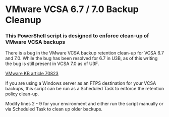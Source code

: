 # VMware VCSA 6.7 / 7.0 Backup Cleanup
### This PowerShell script is designed to enforce clean-up of VMware VCSA backups

There is a bug in the VMware VCSA backup retention clean-up for VCSA 6.7 and 7.0.  While the bug has been resolved for 6.7 in U3B, as of this writing the bug is still present in VCSA 7.0 as of U3F.

[VMware KB article 70823](https://kb.vmware.com/s/article/70823)

If you are using a Windows server as an FTPS destination for your VCSA backups, this script can be run as a Scheduled Task to enforce the retention policy clean-up.

Modify lines 2 - 9 for your environment and either run the script manually or via Scheduled Task to clean up older backups.
